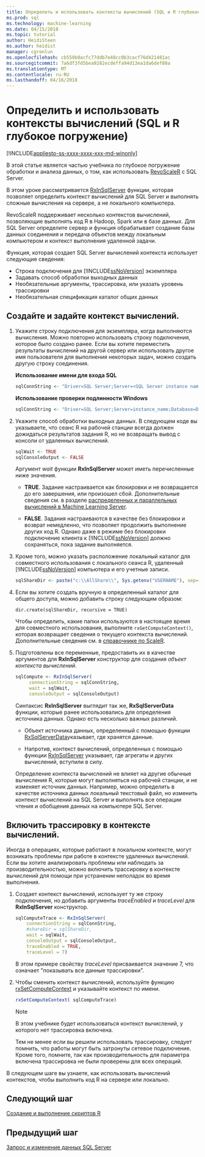 ```yaml
---
title: Определить и использовать контексты вычислений (SQL и R глубокое погружение) | Документы Microsoft
ms.prod: sql
ms.technology: machine-learning
ms.date: 04/15/2018
ms.topic: tutorial
author: HeidiSteen
ms.author: heidist
manager: cgronlun
ms.openlocfilehash: cb559b0acfc77ddb7e48cc0b3cacf76d421481ac
ms.sourcegitcommit: 7a6df3fd5bea9282ecdeffa94d13ea1da6def80a
ms.translationtype: MT
ms.contentlocale: ru-RU
ms.lasthandoff: 04/16/2018
---
```

# <a name="define-and-use-compute-contexts-sql-and-r-deep-dive"></a>Определить и использовать контексты вычислений (SQL и R глубокое погружение)
[!INCLUDE[appliesto-ss-xxxx-xxxx-xxx-md-winonly](../../includes/appliesto-ss-xxxx-xxxx-xxx-md-winonly.md)]

В этой статье является частью учебника по глубокое погружение обработки и анализа данных, о том, как использовать [RevoScaleR](https://docs.microsoft.com/machine-learning-server/r-reference/revoscaler/revoscaler) с SQL Server.

В этом уроке рассматривается [RxInSqlServer](https://docs.microsoft.com/machine-learning-server/r-reference/revoscaler/rxinsqlserver) функции, которая позволяет определить контекст вычислений для SQL Server и выполнять сложные вычисления на сервере, а не локального компьютера. 

RevoScaleR поддерживает несколько контекстов вычислений, позволяющие выполнять код R в Hadoop, Spark или в базе данных. Для SQL Server определите сервер и функция обрабатывает создание базы данных соединения и передача объектов между локальным компьютером и контекст выполнения удаленной задачи.

Функция, которая создает SQL Server вычислений контекста использует следующие сведения:

- Строка подключения для [!INCLUDE[ssNoVersion](../../includes/ssnoversion-md.md)] экземпляра
- Задавать способ обработки выходных данных
- Необязательные аргументы, трассировка, или указать уровень трассировки
- Необязательная спецификация каталог общих данных

## <a name="create-and-set-a-compute-context"></a>Создайте и задайте контекст вычислений.

1. Укажите строку подключения для экземпляра, когда выполняются вычисления.  Можно повторно использовать строку подключения, которое было создано ранее. Если вы хотите переместить результаты вычислений на другой сервер или использовать другое имя пользователя для выполнения некоторых задач, можно создать другую строку соединения.

    **Использование имени для входа SQL**

      ```R
      sqlConnString <- "Driver=SQL Server;Server=<SQL Server instance name>; Database=<database name>;Uid=<SQL user name>;Pwd=<password>"
      ```

    **Использование проверки подлинности Windows**

      ```R
      sqlConnString <- "Driver=SQL Server;Server=instance_name;Database=DeepDive;Trusted_Connection=True"
      ```
2. Укажите способ обработки выходных данных. В следующем коде вы указываете, что сеанс R на рабочей станции всегда должен дожидаться результатов задания R, но не возвращать вывод с консоли от удаленных вычислений.
  
    ```R
    sqlWait <- TRUE
    sqlConsoleOutput <- FALSE
    ```
  
    Аргумент *wait* функции **RxInSqlServer** может иметь перечисленные ниже значения.
  
    -   **TRUE**. Задание настраивается как блокировки и не возвращается до его завершения, или произошел сбой.  Дополнительные сведения см. в разделе [распределенных и параллельных вычислений в Machine Learning Server](https://docs.microsoft.com/machine-learning-server/r/how-to-revoscaler-distributed-computing).
  
    -   **FALSE**. Задания настраиваются в качестве без блокировки и возврат немедленно, что позволяет продолжить выполнение других код R. Однако даже в режиме без блокировки подключение клиента к [!INCLUDE[ssNoVersion](../../includes/ssnoversion-md.md)] должно сохраняться, пока задание выполняется.

3. Кроме того, можно указать расположение локальный каталог для совместного использования с локального сеанса R, удаленный [!INCLUDE[ssNoVersion](../../includes/ssnoversion-md.md)] компьютера и его учетные записи.

    ```R
    sqlShareDir <- paste("c:\\AllShare\\", Sys.getenv("USERNAME"), sep="")
    ```
    
4. Если вы хотите создать вручную в определенный каталог для общего доступа, можно добавить строку следующим образом:

    ```
    dir.create(sqlShareDir, recursive = TRUE)
    ```

    Чтобы определить, какие папки используются в настоящее время для совместного использования, выполните `rxGetComputeContext()`, которая возвращает сведения о текущего контекста вычислений. Дополнительные сведения см. в [справочнике по ScaleR](https://docs.microsoft.com/machine-learning-server/r-reference/revoscaler/).

4. Подготовлены все переменные, предоставить их в качестве аргументов для **RxInSqlServer** конструктор для создания *объект контекста вычислений*.

    ```R
    sqlCompute <- RxInSqlServer(  
         connectionString = sqlConnString,
         wait = sqlWait,
         consoleOutput = sqlConsoleOutput)
    ```
    
    Синтаксис **RxInSqlServer** выглядит так же, **RxSqlServerData** функции, которые ранее использовались для определения источника данных. Однако есть несколько важных различий.
      
    - Объект источника данных, определенный с помощью функции [RxSqlServerData](https://docs.microsoft.com/machine-learning-server/r-reference/revoscaler/rxsqlserverdata)указывает, где хранятся данные.
    
    - Напротив, контекст вычислений, определенных с помощью функции [RxInSqlServer](https://docs.microsoft.com/machine-learning-server/r-reference/revoscaler/rxinsqlserver) указывает, где агрегаты и других вычислений, вступили в силу.
    
    Определение контекста вычислений не влияет на другие обычные вычисления R, которые могут выполняться на рабочей станции, и не изменяет источник данных. Например, можно определить в качестве источника данных локальный текстовый файл, но изменить контекст вычислений на SQL Server и выполнять все операции чтения и обобщения данных на компьютере SQL Server.

## <a name="enable-tracing-on-the-compute-context"></a>Включить трассировку в контексте вычислений.

Иногда в операциях, которые работают в локальном контексте, могут возникать проблемы при работе в контексте удаленных вычислений. Если вы хотите анализировать проблемы или наблюдать за производительностью, можно включить трассировку в контексте вычислений для помощи при устранении неполадок во время выполнения.

1. Создает контекст вычислений, использует ту же строку подключения, но добавить аргументы *traceEnabled* и *traceLevel* для **RxInSqlServer** конструктор.

    ```R
    sqlComputeTrace <- RxInSqlServer(
        connectionString = sqlConnString,
        #shareDir = sqlShareDir,
        wait = sqlWait,
        consoleOutput = sqlConsoleOutput,
        traceEnabled = TRUE,
        traceLevel = 7)
    ```
  
    В этом примере свойству *traceLevel* присваивается значение 7, что означает "показывать все данные трассировки".

2. Чтобы сменить контекст вычислений, используйте функцию [rxSetComputeContext](https://docs.microsoft.com/machine-learning-server/r-reference/revoscaler/rxsetcomputecontext) и указывайте контекст по имени.

    ```R
    rxSetComputeContext( sqlComputeTrace)
    ```

    > [!NOTE]
    > 
    > В этом учебнике будет использоваться контекст вычислений, у которого нет трассировка включена. 
    > 
    > Тем не менее если вы решили использовать трассировку, следует помнить, что работы могут быть затронуты сетевое подключение. Кроме того, помните, так как производительность для параметра включена трассировка не были проверены для всех операций.

В следующем шаге вы узнаете, как использовать вычислений контекстов, чтобы выполнить код R на сервере или локально.

## <a name="next-step"></a>Следующий шаг

[Создание и выполнение скриптов R](../../advanced-analytics/tutorials/deepdive-create-and-run-r-scripts.md)

## <a name="previous-step"></a>Предыдущий шаг

[Запрос и изменение данных SQL Server](../../advanced-analytics/tutorials/deepdive-query-and-modify-the-sql-server-data.md)
